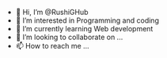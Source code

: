 - 👋 Hi, I’m @RushiGHub
- 👀 I’m interested in Programming and coding
- 🌱 I’m currently learning Web development
- 💞️ I’m looking to collaborate on ...
- 📫 How to reach me ...

<!---
RushiGHub/RushiGHub is a ✨ special ✨ repository because its `README.md` (this file) appears on your GitHub profile.
You can click the Preview link to take a look at your changes.
--->
